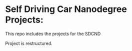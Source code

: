 # Self Driving Car Nanodegree Projects:
This repo includes the projects for the SDCND

Project is restructured.
